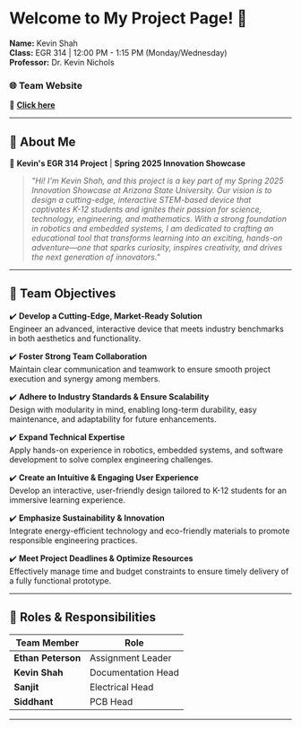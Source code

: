# Welcome to My Project Page! 🚀  

 
**Name:** Kevin Shah  
**Class:** EGR 314 | 12:00 PM - 1:15 PM (Monday/Wednesday)  
**Professor:** Dr. Kevin Nichols  
### 🌐 Team Website  
🔗 **[Click here](https://ethan-s-team-314.github.io/Team-Organization-and-Charter/)**  

---

## **📢 About Me**  
🚀 **Kevin's EGR 314 Project** | **Spring 2025 Innovation Showcase**  

> *"Hi! I'm Kevin Shah, and this project is a key part of my Spring 2025 Innovation Showcase at Arizona State University. Our vision is to design a cutting-edge, interactive STEM-based device that captivates K-12 students and ignites their passion for science, technology, engineering, and mathematics. With a strong foundation in robotics and embedded systems, I am dedicated to crafting an educational tool that transforms learning into an exciting, hands-on adventure—one that sparks curiosity, inspires creativity, and drives the next generation of innovators."*

---

## **🚀 Team Objectives**  
✔️ **Develop a Cutting-Edge, Market-Ready Solution**  
Engineer an advanced, interactive device that meets industry benchmarks in both aesthetics and functionality.  

✔️ **Foster Strong Team Collaboration**  
Maintain clear communication and teamwork to ensure smooth project execution and synergy among members.  

✔️ **Adhere to Industry Standards & Ensure Scalability**  
Design with modularity in mind, enabling long-term durability, easy maintenance, and adaptability for future enhancements.  

✔️ **Expand Technical Expertise**  
Apply hands-on experience in robotics, embedded systems, and software development to solve complex engineering challenges.  

✔️ **Create an Intuitive & Engaging User Experience**  
Develop an interactive, user-friendly design tailored to K-12 students for an immersive learning experience.  

✔️ **Emphasize Sustainability & Innovation**  
Integrate energy-efficient technology and eco-friendly materials to promote responsible engineering practices.  

✔️ **Meet Project Deadlines & Optimize Resources**  
Effectively manage time and budget constraints to ensure timely delivery of a fully functional prototype.  

---  

## **📌 Roles & Responsibilities**  
| **Team Member**  | **Role**  |
|------------------|----------|
| **Ethan Peterson**  | Assignment Leader  |
| **Kevin Shah**  | Documentation Head  |
| **Sanjit**  | Electrical Head  |
| **Siddhant**  | PCB Head  |

---
